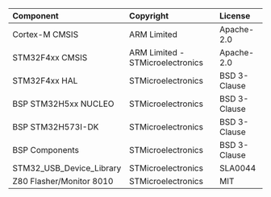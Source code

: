 
| Component                  | Copyright                                             | License |
|:---------                  |:----------                                            |:----------|
| Cortex-M CMSIS             | ARM Limited                                           | Apache-2.0 |
| STM32F4xx CMSIS            | ARM Limited - STMicroelectronics                      | Apache-2.0 |
| STM32F4xx HAL              | STMicroelectronics                                    | BSD 3-Clause |
| BSP STM32H5xx NUCLEO       | STMicroelectronics                                    | BSD 3-Clause |
| BSP STM32H573I-DK          | STMicroelectronics                                    | BSD 3-Clause |
| BSP Components             | STMicroelectronics                                    | BSD 3-Clause |
| STM32_USB_Device_Library   | STMicroelectronics                                    | SLA0044  |
| Z80 Flasher/Monitor 8010   | STMicroelectronics                                    | MIT  |


